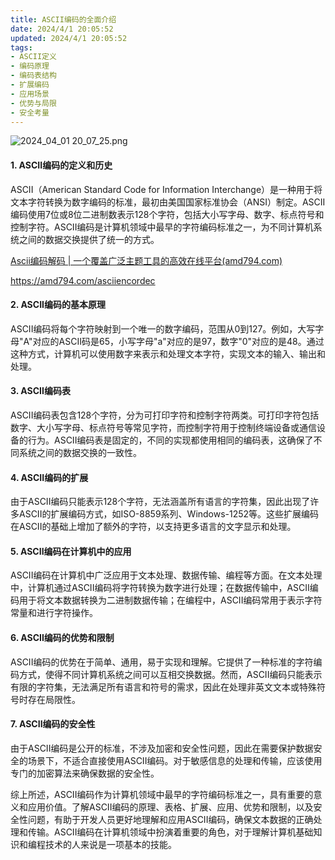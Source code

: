 ```yaml
---
title: ASCII编码的全面介绍 
date: 2024/4/1 20:05:52
updated: 2024/4/1 20:05:52
tags:
- ASCII定义
- 编码原理
- 编码表结构
- 扩展编码
- 应用场景
- 优势与局限
- 安全考量
---
```



<img src="https://static.amd794.com/blog/images/2024_04_01 20_07_25.png@blog" title="2024_04_01 20_07_25.png" alt="2024_04_01 20_07_25.png"/>

#### 1. ASCII编码的定义和历史

ASCII（American Standard Code for Information Interchange）是一种用于将文本字符转换为数字编码的标准，最初由美国国家标准协会（ANSI）制定。ASCII编码使用7位或8位二进制数表示128个字符，包括大小写字母、数字、标点符号和控制字符。ASCII编码是计算机领域中最早的字符编码标准之一，为不同计算机系统之间的数据交换提供了统一的方式。

[Ascii编码解码 | 一个覆盖广泛主题工具的高效在线平台(amd794.com)](https://amd794.com/asciiencordec)

https://amd794.com/asciiencordec


#### 2. ASCII编码的基本原理

ASCII编码将每个字符映射到一个唯一的数字编码，范围从0到127。例如，大写字母"A"对应的ASCII码是65，小写字母"a"对应的是97，数字"0"对应的是48。通过这种方式，计算机可以使用数字来表示和处理文本字符，实现文本的输入、输出和处理。

#### 3. ASCII编码表

ASCII编码表包含128个字符，分为可打印字符和控制字符两类。可打印字符包括数字、大小写字母、标点符号等常见字符，而控制字符用于控制终端设备或通信设备的行为。ASCII编码表是固定的，不同的实现都使用相同的编码表，这确保了不同系统之间的数据交换的一致性。

#### 4. ASCII编码的扩展

由于ASCII编码只能表示128个字符，无法涵盖所有语言的字符集，因此出现了许多ASCII的扩展编码方式，如ISO-8859系列、Windows-1252等。这些扩展编码在ASCII的基础上增加了额外的字符，以支持更多语言的文字显示和处理。

#### 5. ASCII编码在计算机中的应用

ASCII编码在计算机中广泛应用于文本处理、数据传输、编程等方面。在文本处理中，计算机通过ASCII编码将字符转换为数字进行处理；在数据传输中，ASCII编码用于将文本数据转换为二进制数据传输；在编程中，ASCII编码常用于表示字符常量和进行字符操作。

#### 6. ASCII编码的优势和限制

ASCII编码的优势在于简单、通用，易于实现和理解。它提供了一种标准的字符编码方式，使得不同计算机系统之间可以互相交换数据。然而，ASCII编码只能表示有限的字符集，无法满足所有语言和符号的需求，因此在处理非英文文本或特殊符号时存在局限性。

#### 7. ASCII编码的安全性

由于ASCII编码是公开的标准，不涉及加密和安全性问题，因此在需要保护数据安全的场景下，不适合直接使用ASCII编码。对于敏感信息的处理和传输，应该使用专门的加密算法来确保数据的安全性。

综上所述，ASCII编码作为计算机领域中最早的字符编码标准之一，具有重要的意义和应用价值。了解ASCII编码的原理、表格、扩展、应用、优势和限制，以及安全性问题，有助于开发人员更好地理解和应用ASCII编码，确保文本数据的正确处理和传输。ASCII编码在计算机领域中扮演着重要的角色，对于理解计算机基础知识和编程技术的人来说是一项基本的技能。
